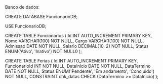 
Banco de dados:

CREATE DATABASE FuncionarioDB;

USE FuncionarioDB;

CREATE TABLE Funcionarios (
    Id INT AUTO_INCREMENT PRIMARY KEY,
    Nome VARCHAR(100) NOT NULL,
    Cargo VARCHAR(100) NOT NULL,
    Admissao DATE NOT NULL,
    Salario DECIMAL(10, 2) NOT NULL,
    Status ENUM('Ativo', 'Inativo') NOT NULL0
);

CREATE TABLE Ferias (
    Id INT AUTO_INCREMENT PRIMARY KEY, 
    FuncionarioId INT NOT NULL,
    DataInicio DATE NOT NULL,
    DataTermino DATE NOT NULL,
    Status ENUM('Pendente', 'Em andamento', 'Concluído') NOT NULL,
    CONSTRAINT chk_datas CHECK (DataTermino >= DataInicio)
);
